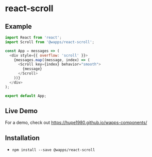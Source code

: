 # react-scroll

## Example
```js
import React from 'react';
import Scroll from '@wapps/react-scroll';

const App = messages => (
  <div style={{ overflow: 'scroll' }}>
    {messages.map((message, index) => (
      <Scroll key={index} behavior="smooth">
        {message}
      </Scroll>
    ))}
  </div>
);

export default App;
```

## Live Demo
For a demo, check out https://hupe1980.github.io/wapps-components/

## Installation
- `npm install --save @wapps/react-scroll`
